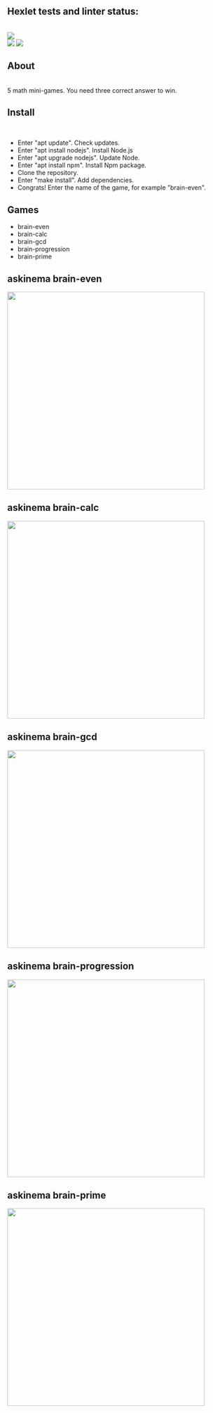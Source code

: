 <h2> Hexlet tests and linter status:</h2><br>
<a href="https://codeclimate.com/github/KiraBelo/frontend-project-lvl1/maintainability">
<img src="https://api.codeclimate.com/v1/badges/59d8475196089f39db8b/maintainability"></a><br>
<a href="https://github.com/KiraBelo/frontend-project-lvl1/actions/workflows/hexlet-check.yml">
<img src="https://github.com/KiraBelo/frontend-project-lvl1/actions/workflows/hexlet-check.yml/badge.svg"></a>
<a href="https://github.com/KiraBelo/frontend-project-lvl1/actions/workflows/nodejs.yml">
<img src="https://github.com/KiraBelo/frontend-project-lvl1/actions/workflows/nodejs.yml/badge.svg"></a>

<h2> About</h2><br>
5 math mini-games. You need three correct answer to win.

<h2> Install</h2><br>
<ul>
<li> Enter "apt update". Check updates.</li>
<li> Enter "apt install nodejs". Install Node.js</li>
<li> Enter "apt upgrade nodejs". Update Node.</li>
<li> Enter "apt install npm". Install Npm package.</li>
<li> Clone the repository.</li>
<li> Enter "make install". Add dependencies.</li>
<li> Congrats! Enter the name of the game, for example "brain-even".</li>
</ul>

<h2> Games </h2>
<ul> 
<li> brain-even </li>
<li> brain-calc </li>
<li> brain-gcd </li>
<li> brain-progression </li>
<li> brain-prime</li>
</ul>
 
 <h2>askinema brain-even</h2>
 <a href="https://asciinema.org/a/eC0sciUKUnJIunIM2vB5KxTTP" target="_blank"><img src="https://asciinema.org/a/eC0sciUKUnJIunIM2vB5KxTTP.svg" width="450"/></a>
 <h2>askinema brain-calc</h2>
 <a href="https://asciinema.org/a/p7RSUStfl1jOLKjwne9H70GBK" target="_blank"><img src="https://asciinema.org/a/p7RSUStfl1jOLKjwne9H70GBK.svg" width="450"/></a>
<h2> askinema brain-gcd</h2>
 <a href="https://asciinema.org/a/E0BecEG0kXKXOKSjyMsgYOemn" target="_blank"><img src="https://asciinema.org/a/E0BecEG0kXKXOKSjyMsgYOemn.svg" width="450"/></a>
 <h2>askinema brain-progression </h2>
 <a href="https://asciinema.org/a/DP4SeD03UVkJFxc8NbEloIPuZ" target="_blank"><img src="https://asciinema.org/a/DP4SeD03UVkJFxc8NbEloIPuZ.svg" width="450"/></a>
<h2> askinema brain-prime</h2>
 <a href="https://asciinema.org/a/DG8VlIfppyZS6PQDRkjErQeoq" target="_blank"><img src="https://asciinema.org/a/DG8VlIfppyZS6PQDRkjErQeoq.svg" width="450" /></a>
